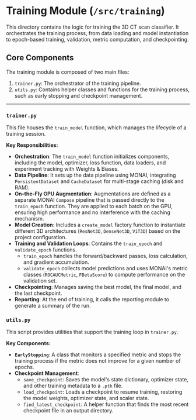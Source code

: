 # Training Module (`/src/training`)

This directory contains the logic for training the 3D CT scan classifier. It orchestrates the training process, from data loading and model instantiation to epoch-based training, validation, metric computation, and checkpointing.

## Core Components

The training module is composed of two main files:

1.  `trainer.py`: The orchestrator of the training pipeline.
2.  `utils.py`: Contains helper classes and functions for the training process, such as early stopping and checkpoint management.

-----

### `trainer.py`

This file houses the `train_model` function, which manages the lifecycle of a training session.

**Key Responsibilities:**

  * **Orchestration**: The `train_model` function initializes components, including the model, optimizer, loss function, data loaders, and experiment tracking with Weights & Biases.
  * **Data Pipeline**: It sets up the data pipeline using MONAI, integrating `PersistentDataset` and `CacheDataset` for multi-stage caching (disk and RAM).
  * **On-the-Fly GPU Augmentation**: Augmentations are defined as a separate MONAI `Compose` pipeline that is passed directly to the `train_epoch` function. They are applied to each batch on the GPU, ensuring high performance and no interference with the caching mechanism.
  * **Model Creation**: Includes a `create_model` factory function to instantiate different 3D architectures (`ResNet3D`, `DenseNet3D`, `ViT3D`) based on the project configuration.
  * **Training and Validation Loops**: Contains the `train_epoch` and `validate_epoch` functions.
      * `train_epoch` handles the forward/backward passes, loss calculation, and gradient accumulation.
      * `validate_epoch` collects model predictions and uses MONAI's metric classes (`ROCAUCMetric`, `FBetaScore`) to compute performance on the validation set.
  * **Checkpointing**: Manages saving the best model, the final model, and the last checkpoint.
  * **Reporting**: At the end of training, it calls the reporting module to generate a summary of the run.

### `utils.py`

This script provides utilities that support the training loop in `trainer.py`.

**Key Components:**

  * **`EarlyStopping`**: A class that monitors a specified metric and stops the training process if the metric does not improve for a given number of epochs.
  * **Checkpoint Management**:
      * `save_checkpoint`: Saves the model's state dictionary, optimizer state, and other training metadata to a `.pth` file.
      * `load_checkpoint`: Loads a checkpoint to resume training, restoring the model weights, optimizer state, and scaler state.
      * `find_latest_checkpoint`: A helper function that finds the most recent checkpoint file in an output directory.
